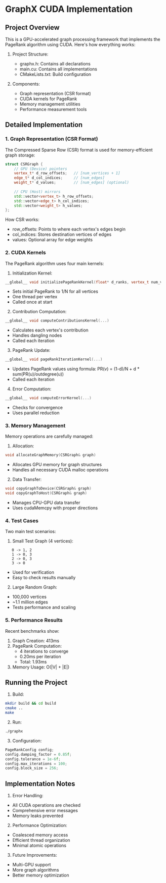# GraphX CUDA Implementation

## Project Overview

This is a GPU-accelerated graph processing framework that implements the PageRank algorithm using CUDA. Here's how everything works:

1. Project Structure:
   - graphx.h: Contains all declarations
   - main.cu: Contains all implementations
   - CMakeLists.txt: Build configuration

2. Components:
   - Graph representation (CSR format)
   - CUDA kernels for PageRank
   - Memory management utilities
   - Performance measurement tools

## Detailed Implementation

### 1. Graph Representation (CSR Format)

The Compressed Sparse Row (CSR) format is used for memory-efficient graph storage:

```cpp
struct CSRGraph {
    // GPU (Device) pointers
    vertex_t* d_row_offsets;   // [num_vertices + 1]
    edge_t* d_col_indices;     // [num_edges]
    weight_t* d_values;        // [num_edges] (optional)
    
    // CPU (Host) mirrors
    std::vector<vertex_t> h_row_offsets;
    std::vector<edge_t> h_col_indices;
    std::vector<weight_t> h_values;
};
```

How CSR works:
- row_offsets: Points to where each vertex's edges begin
- col_indices: Stores destination vertices of edges
- values: Optional array for edge weights

### 2. CUDA Kernels

The PageRank algorithm uses four main kernels:

1. Initialization Kernel:
```cpp
__global__ void initializePageRankKernel(float* d_ranks, vertex_t num_vertices)
```
- Sets initial PageRank to 1/N for all vertices
- One thread per vertex
- Called once at start

2. Contribution Computation:
```cpp
__global__ void computeContributionsKernel(...)
```
- Calculates each vertex's contribution
- Handles dangling nodes
- Called each iteration

3. PageRank Update:
```cpp
__global__ void pageRankIterationKernel(...)
```
- Updates PageRank values using formula:
  PR(v) = (1-d)/N + d * sum(PR(u)/outdegree(u))
- Called each iteration

4. Error Computation:
```cpp
__global__ void computeErrorKernel(...)
```
- Checks for convergence
- Uses parallel reduction

### 3. Memory Management

Memory operations are carefully managed:

1. Allocation:
```cpp
void allocateGraphMemory(CSRGraph& graph)
```
- Allocates GPU memory for graph structures
- Handles all necessary CUDA malloc operations

2. Data Transfer:
```cpp
void copyGraphToDevice(CSRGraph& graph)
void copyGraphToHost(CSRGraph& graph)
```
- Manages CPU-GPU data transfer
- Uses cudaMemcpy with proper directions

### 4. Test Cases

Two main test scenarios:

1. Small Test Graph (4 vertices):
```
   0 -> 1, 2
   1 -> 0, 3
   2 -> 0, 3
   3 -> 0
```
- Used for verification
- Easy to check results manually

2. Large Random Graph:
- 100,000 vertices
- ~1.1 million edges
- Tests performance and scaling

### 5. Performance Results

Recent benchmarks show:
1. Graph Creation: 413ms
2. PageRank Computation:
   - 4 iterations to converge
   - 0.20ms per iteration
   - Total: 1.93ms
3. Memory Usage: O(|V| + |E|)

## Running the Project

1. Build:
```bash
mkdir build && cd build
cmake ..
make
```

2. Run:
```bash
./graphx
```

3. Configuration:
```cpp
PageRankConfig config;
config.damping_factor = 0.85f;
config.tolerance = 1e-6f;
config.max_iterations = 100;
config.block_size = 256;
```

## Implementation Notes

1. Error Handling:
- All CUDA operations are checked
- Comprehensive error messages
- Memory leaks prevented

2. Performance Optimization:
- Coalesced memory access
- Efficient thread organization
- Minimal atomic operations

3. Future Improvements:
- Multi-GPU support
- More graph algorithms
- Better memory optimization
